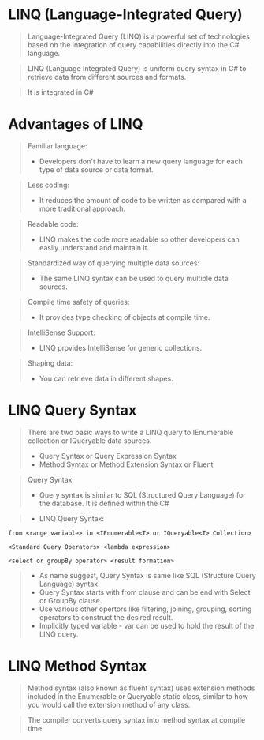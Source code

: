 # LINQ (Language-Integrated Query)

> Language-Integrated Query (LINQ) is a powerful set of technologies based on the integration of query capabilities directly into the C# language.

> LINQ (Language Integrated Query) is uniform query syntax in C# to retrieve data from different sources and formats.

> It is integrated in C#

# Advantages of LINQ

> Familiar language: 
>* Developers don't have to learn a new query language for each type of data source or data format.

> Less coding: 
>* It reduces the amount of code to be written as compared with a more traditional approach.

> Readable code: 
>* LINQ makes the code more readable so other developers can easily understand and maintain it.

> Standardized way of querying multiple data sources: 
>* The same LINQ syntax can be used to query multiple data sources.

> Compile time safety of queries: 
>* It provides type checking of objects at compile time.

> IntelliSense Support: 
>* LINQ provides IntelliSense for generic collections.

> Shaping data: 
>* You can retrieve data in different shapes.

# LINQ Query Syntax

> There are two basic ways to write a LINQ query to IEnumerable collection or IQueryable data sources.
>* Query Syntax or Query Expression Syntax
>* Method Syntax or Method Extension Syntax or Fluent

> Query Syntax
>* Query syntax is similar to SQL (Structured Query Language) for the database. It is defined within the C#

>* LINQ Query Syntax:
```
from <range variable> in <IEnumerable<T> or IQueryable<T> Collection>

<Standard Query Operators> <lambda expression>

<select or groupBy operator> <result formation>
```
>* As name suggest, Query Syntax is same like SQL (Structure Query Language) syntax.
>* Query Syntax starts with from clause and can be end with Select or GroupBy clause.
>* Use various other opertors like filtering, joining, grouping, sorting operators to construct the desired result.
>* Implicitly typed variable - var can be used to hold the result of the LINQ query.

# LINQ Method Syntax

> Method syntax (also known as fluent syntax) uses extension methods included in the Enumerable or Queryable static class, similar to how you would call the extension method of any class.

> The compiler converts query syntax into method syntax at compile time.
